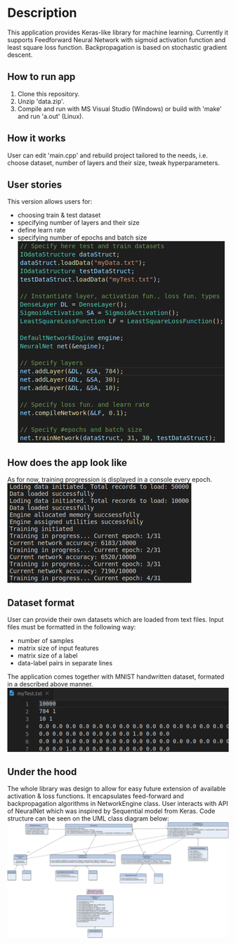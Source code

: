 # Description

This application provides Keras-like library for machine learning. Currently it supports Feedforward Neural Network with sigmoid activation function and least square loss function. Backpropagation is based on stochastic gradient descent.

## How to run app

1. Clone this repository.
2. Unzip 'data.zip'.
3. Compile and run with MS Visual Studio (Windows) or build with 'make' and run 'a.out' (Linux).

## How it works

User can edit 'main.cpp' and rebuild project tailored to the needs, i.e. choose dataset, number of layers and their size, tweak hyperparameters.

## User stories

This version allows users for:
- choosing train & test dataset
- specifying number of layers and their size
- define learn rate
- specifying number of epochs and batch size<br>
![Main body](img/main.png)

## How does the app look like

As for now, training progression is displayed in a console every epoch.<br>
![Train progression](img/progression.png)

## Dataset format

User can provide their own datasets which are loaded from text files. Input files must be formatted in the following way:
- number of samples
- matrix size of input features
- matrix size of a label
- data-label pairs in separate lines
<!-- -->
The application comes together with MNIST handwritten dataset, formated in a described above manner.<br>
![Data format](img/data_format.png)

## Under the hood

The whole library was design to allow for easy future extension of available activation & loss functions. It encapsulates feed-forward and backpropagation algorithms in NetworkEngine class. User interacts with API of NeuralNet which was inspired by Sequential model from Keras.
Code structure can be seen on the UML class diagram below:<br>
![UML diagram](img/uml.png)
